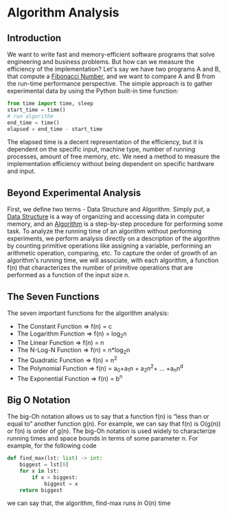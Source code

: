 # Algorithm Analysis  

## Introduction
We want to write fast and memory-efficient software programs that solve engineering and business problems. But how can we measure the efficiency of the implementation? Let's say we have two programs A and B, that compute a [Fibonacci Number](https://en.wikipedia.org/wiki/Fibonacci_number), and we want to compare A and B from the run-time performance perspective. The simple approach is to gather experimental data by using the Python built-in time function:

```Python
from time import time, sleep
start_time = time()                  
# run algorithm
end_time = time()                    
elapsed = end_time - start_time 
``` 
The elapsed time is a decent representation of the efficiency, but it is dependent on the specific input, machine type, number of running processes, amount of free memory, etc. We need a method to measure the implementation efficiency without being dependent on specific hardware and input.  

##  Beyond Experimental Analysis
First, we define two terms - Data Structure and Algorithm. Simply put, a [Data Structure](https://en.wikipedia.org/wiki/Data_structure) is a way of organizing and accessing data in computer memory, and an [Algorithm](https://en.wikipedia.org/wiki/Algorithm) is a step-by-step procedure for performing some task. To analyze the running time of an algorithm without performing experiments, we perform analysis directly on a description of the algorithm by counting primitive operations like assigning a variable, performing an arithmetic operation, comparing, etc. To capture the order of growth of an algorithm's running time, we will associate, with each algorithm, a function f(n) that characterizes the number of primitive operations that are performed as a function of the input size n.

## The Seven Functions
The seven important functions for the algorithm analysis:
- The Constant Function => f(n) = c
- The Logarithm Function => f(n) = log<sub>2</sub>n
- The Linear Function => f(n) = n
- The N-Log-N Function => f(n) = n*log<sub>2</sub>n
- The Quadratic Function => f(n) = n<sup>2</sup>
- The Polynomial Function => f(n) = a<sub>0</sub>+a<sub>1</sub>n + a<sub>2</sub>n<sup>2</sup>+ ... +a<sub>n</sub>n<sup>d</sup>
- The Exponential Function => f(n) = b<sup>n</sup>

##  Big O Notation
The big-Oh notation allows us to say that a function f(n) is “less than or equal to” another function g(n). For example, we can say that f(n) is O(g(n)) or f(n) is order of g(n).
The big-Oh notation is used widely to characterize running times and space bounds in terms of some parameter n.
For example, for the following code 
```python
def find_max(lst: list) -> int:
    biggest = lst[0]
    for x in lst:
        if x > biggest:
            biggest = x  
    return biggest
```
we can say that, the algorithm, find-max runs in O(n) time

